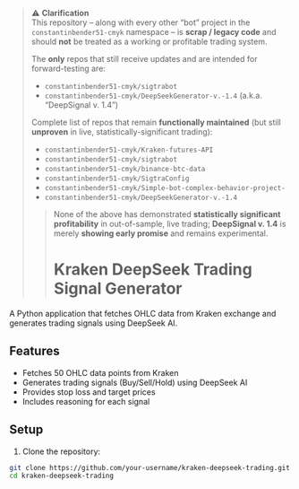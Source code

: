 > ⚠️ **Clarification**  
> This repository – along with every other “bot” project in the `constantinbender51-cmyk` namespace – is **scrap / legacy code** and should **not** be treated as a working or profitable trading system.  
>  
> The **only** repos that still receive updates and are intended for forward-testing are:  
> - `constantinbender51-cmyk/sigtrabot`  
> - `constantinbender51-cmyk/DeepSeekGenerator-v.-1.4` (a.k.a. “DeepSignal v. 1.4”)  
>  
> Complete list of repos that remain **functionally maintained** (but still **unproven** in live, statistically-significant trading):  
> - `constantinbender51-cmyk/Kraken-futures-API`  
> - `constantinbender51-cmyk/sigtrabot`  
> - `constantinbender51-cmyk/binance-btc-data`  
> - `constantinbender51-cmyk/SigtraConfig`  
> - `constantinbender51-cmyk/Simple-bot-complex-behavior-project-`  
> - `constantinbender51-cmyk/DeepSeekGenerator-v.-1.4`  
>  
> > None of the above has demonstrated **statistically significant profitability** in out-of-sample, live trading; **DeepSignal v. 1.4** is merely **showing early promise** and remains experimental.
> > # Kraken DeepSeek Trading Signal Generator

A Python application that fetches OHLC data from Kraken exchange and generates trading signals using DeepSeek AI.

## Features

- Fetches 50 OHLC data points from Kraken
- Generates trading signals (Buy/Sell/Hold) using DeepSeek AI
- Provides stop loss and target prices
- Includes reasoning for each signal

## Setup

1. Clone the repository:
```bash
git clone https://github.com/your-username/kraken-deepseek-trading.git
cd kraken-deepseek-trading
